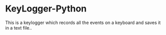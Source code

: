 # KeyLogger-Python
This is a keylogger which records all the events on a keyboard and saves it in a text file..
